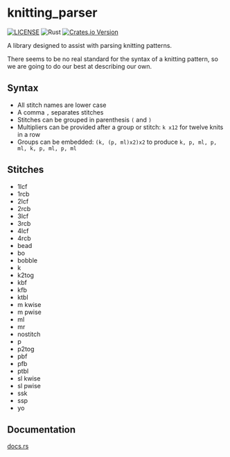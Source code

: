 # knitting_parser

[![LICENSE](https://img.shields.io/badge/license-MIT-blue.svg)](LICENSE)
![Rust](https://github.com/jamesmahler/knitting_parser/workflows/Rust/badge.svg?branch=master)
[![Crates.io Version](https://img.shields.io/crates/v/knitting_parse.svg)](https://crates.io/crates/knitting_parse)

A library designed to assist with parsing knitting patterns.

There seems to be no real standard for the syntax of a knitting pattern, so we are going to do our best at describing our own.

## Syntax

- All stitch names are lower case
- A comma `,` separates stitches
- Stitches can be grouped in parenthesis `(` and `)`
- Multipliers can be provided after a group or stitch: `k x12` for twelve knits in a row
- Groups can be embedded: `(k, (p, ml)x2)x2` to produce `k, p, ml, p, ml, k, p, ml, p, ml`

## Stitches

- 1lcf
- 1rcb
- 2lcf
- 2rcb
- 3lcf
- 3rcb
- 4lcf
- 4rcb
- bead
- bo
- bobble
- k
- k2tog
- kbf
- kfb
- ktbl
- m kwise
- m pwise
- ml
- mr
- nostitch
- p
- p2tog
- pbf
- pfb
- ptbl
- sl kwise
- sl pwise
- ssk
- ssp
- yo

## Documentation
[docs.rs](https://docs.rs/knitting_parse)
